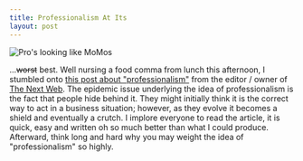 ```yaml
---
title: Professionalism At Its
layout: post
---
```


![Pro's looking like MoMos][1]

...<del>worst</del> best. Well nursing a food comma from lunch this afternoon,
I stumbled onto [this post about "professionalism"][2] from the editor / owner
of [The Next Web][3]. The
epidemic issue underlying the idea of professionalism is the fact that people
hide behind it. They might initially think it is the correct way to act in a
business situation; however, as they evolve it becomes a shield and eventually
a crutch. I implore everyone to read the article, it is quick, easy and written
oh so much better than what I could produce. Afterward, think long and hard why
you may weight the idea of "professionalism" so highly.

[1]: http://c522735.r35.cf2.rackcdn.com/professionalism.jpg
[2]: http://thenextweb.com/entrepreneur/2011/03/18/professionalism-is-for-amateurs/
[3]: http://thenextweb.com/
